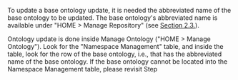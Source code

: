 To update a base ontology update, it is needed the abbreviated name of the base ontology to be updated.  The base ontology's abbreviated name is available under "HOME > Manage Repository" (see [Section 2.3.](https://github.com/paulopinheiro1234/hadatac/wiki/2.3.-Config-Verification)).

Ontology update is done inside Manage Ontology ("HOME > Manage Ontology"). Look for the "Namespace Management" table, and inside the table, look for the row of the base ontology, i.e., that has the abbreviated name of the base ontology. If the base ontology cannot be located into the Namespace Management table, please revisit Step   